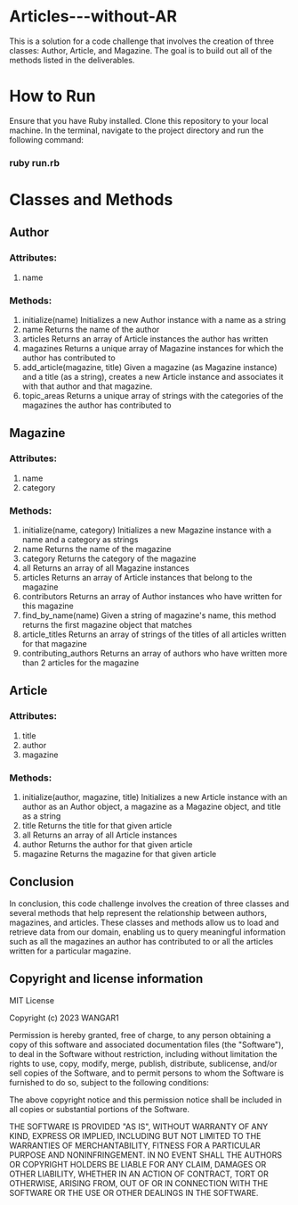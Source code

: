# Articles---without-AR
This is a solution for a code challenge that involves the creation of three classes: Author, Article, and Magazine. The goal is to build out all of the methods listed in the deliverables.

# How to Run
Ensure that you have Ruby installed. Clone this repository to your local machine. In the terminal, navigate to the project directory and run the following command:

### ruby run.rb

# Classes and Methods

## Author

### Attributes:

1. name

### Methods:

1. initialize(name)
   Initializes a new Author instance with a name as a string
2. name
   Returns the name of the author
3. articles
   Returns an array of Article instances the author has written
4. magazines
Returns a unique array of Magazine instances for which the author has contributed to
5. add_article(magazine, title)
   Given a magazine (as Magazine instance) and a title (as a string), creates a new Article instance and associates it with that author and that magazine.
6. topic_areas
   Returns a unique array of strings with the categories of the magazines the author has contributed to

## Magazine

### Attributes:

1. name
2. category

### Methods:

1. initialize(name, category)
   Initializes a new Magazine instance with a name and a category as strings
2. name
   Returns the name of the magazine
3. category
   Returns the category of the magazine
4. all
   Returns an array of all Magazine instances
5. articles
   Returns an array of Article instances that belong to the magazine
6. contributors
   Returns an array of Author instances who have written for this magazine
7. find_by_name(name)
   Given a string of magazine's name, this method returns the first magazine object that matches
8. article_titles
   Returns an array of strings of the titles of all articles written for that magazine
9. contributing_authors
   Returns an array of authors who have written more than 2 articles for the magazine

## Article

### Attributes:

1. title
2. author
3. magazine

### Methods:

1. initialize(author, magazine, title)
   Initializes a new Article instance with an author as an Author object, a magazine as a Magazine object, and title as a string
2. title
   Returns the title for that given article
3. all
   Returns an array of all Article instances
4. author
   Returns the author for that given article
5. magazine
   Returns the magazine for that given article

## Conclusion

In conclusion, this code challenge involves the creation of three classes and several methods that help represent the relationship between authors, magazines, and articles. These classes and methods allow us to load and retrieve data from our domain, enabling us to query meaningful information such as all the magazines an author has contributed to or all the articles written for a particular magazine.

## Copyright and license information

MIT License

Copyright (c) 2023 WANGAR1

Permission is hereby granted, free of charge, to any person obtaining a copy
of this software and associated documentation files (the "Software"), to deal
in the Software without restriction, including without limitation the rights
to use, copy, modify, merge, publish, distribute, sublicense, and/or sell
copies of the Software, and to permit persons to whom the Software is
furnished to do so, subject to the following conditions:

The above copyright notice and this permission notice shall be included in all
copies or substantial portions of the Software.

THE SOFTWARE IS PROVIDED "AS IS", WITHOUT WARRANTY OF ANY KIND, EXPRESS OR
IMPLIED, INCLUDING BUT NOT LIMITED TO THE WARRANTIES OF MERCHANTABILITY,
FITNESS FOR A PARTICULAR PURPOSE AND NONINFRINGEMENT. IN NO EVENT SHALL THE
AUTHORS OR COPYRIGHT HOLDERS BE LIABLE FOR ANY CLAIM, DAMAGES OR OTHER
LIABILITY, WHETHER IN AN ACTION OF CONTRACT, TORT OR OTHERWISE, ARISING FROM,
OUT OF OR IN CONNECTION WITH THE SOFTWARE OR THE USE OR OTHER DEALINGS IN THE
SOFTWARE.
